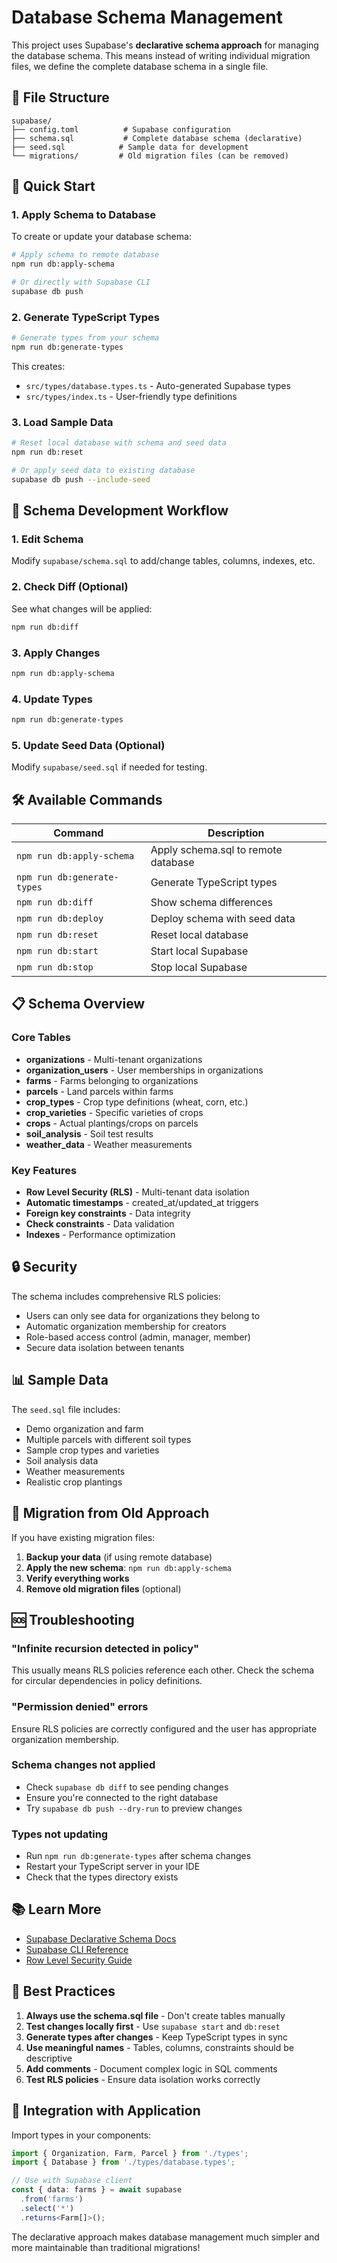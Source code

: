 # Database Schema Management

This project uses Supabase's **declarative schema approach** for managing the database schema. This means instead of writing individual migration files, we define the complete database schema in a single file.

## 📁 File Structure

```
supabase/
├── config.toml          # Supabase configuration
├── schema.sql           # Complete database schema (declarative)
├── seed.sql            # Sample data for development
└── migrations/         # Old migration files (can be removed)
```

## 🚀 Quick Start

### 1. Apply Schema to Database

To create or update your database schema:

```bash
# Apply schema to remote database
npm run db:apply-schema

# Or directly with Supabase CLI
supabase db push
```

### 2. Generate TypeScript Types

```bash
# Generate types from your schema
npm run db:generate-types
```

This creates:
- `src/types/database.types.ts` - Auto-generated Supabase types
- `src/types/index.ts` - User-friendly type definitions

### 3. Load Sample Data

```bash
# Reset local database with schema and seed data
npm run db:reset

# Or apply seed data to existing database
supabase db push --include-seed
```

## 📝 Schema Development Workflow

### 1. **Edit Schema**
Modify `supabase/schema.sql` to add/change tables, columns, indexes, etc.

### 2. **Check Diff** (Optional)
See what changes will be applied:
```bash
npm run db:diff
```

### 3. **Apply Changes**
```bash
npm run db:apply-schema
```

### 4. **Update Types**
```bash
npm run db:generate-types
```

### 5. **Update Seed Data** (Optional)
Modify `supabase/seed.sql` if needed for testing.

## 🛠️ Available Commands

| Command | Description |
|---------|-------------|
| `npm run db:apply-schema` | Apply schema.sql to remote database |
| `npm run db:generate-types` | Generate TypeScript types |
| `npm run db:diff` | Show schema differences |
| `npm run db:deploy` | Deploy schema with seed data |
| `npm run db:reset` | Reset local database |
| `npm run db:start` | Start local Supabase |
| `npm run db:stop` | Stop local Supabase |

## 📋 Schema Overview

### Core Tables

- **organizations** - Multi-tenant organizations
- **organization_users** - User memberships in organizations
- **farms** - Farms belonging to organizations
- **parcels** - Land parcels within farms
- **crop_types** - Crop type definitions (wheat, corn, etc.)
- **crop_varieties** - Specific varieties of crops
- **crops** - Actual plantings/crops on parcels
- **soil_analysis** - Soil test results
- **weather_data** - Weather measurements

### Key Features

- **Row Level Security (RLS)** - Multi-tenant data isolation
- **Automatic timestamps** - created_at/updated_at triggers
- **Foreign key constraints** - Data integrity
- **Check constraints** - Data validation
- **Indexes** - Performance optimization

## 🔒 Security

The schema includes comprehensive RLS policies:

- Users can only see data for organizations they belong to
- Automatic organization membership for creators
- Role-based access control (admin, manager, member)
- Secure data isolation between tenants

## 📊 Sample Data

The `seed.sql` file includes:

- Demo organization and farm
- Multiple parcels with different soil types
- Sample crop types and varieties
- Soil analysis data
- Weather measurements
- Realistic crop plantings

## 🔄 Migration from Old Approach

If you have existing migration files:

1. **Backup your data** (if using remote database)
2. **Apply the new schema**: `npm run db:apply-schema`
3. **Verify everything works**
4. **Remove old migration files** (optional)

## 🆘 Troubleshooting

### "Infinite recursion detected in policy"
This usually means RLS policies reference each other. Check the schema for circular dependencies in policy definitions.

### "Permission denied" errors
Ensure RLS policies are correctly configured and the user has appropriate organization membership.

### Schema changes not applied
- Check `supabase db diff` to see pending changes
- Ensure you're connected to the right database
- Try `supabase db push --dry-run` to preview changes

### Types not updating
- Run `npm run db:generate-types` after schema changes
- Restart your TypeScript server in your IDE
- Check that the types directory exists

## 📚 Learn More

- [Supabase Declarative Schema Docs](https://supabase.com/blog/declarative-schemas)
- [Supabase CLI Reference](https://supabase.com/docs/reference/cli)
- [Row Level Security Guide](https://supabase.com/docs/guides/auth/row-level-security)

## 🎯 Best Practices

1. **Always use the schema.sql file** - Don't create tables manually
2. **Test changes locally first** - Use `supabase start` and `db:reset`
3. **Generate types after changes** - Keep TypeScript types in sync
4. **Use meaningful names** - Tables, columns, constraints should be descriptive
5. **Add comments** - Document complex logic in SQL comments
6. **Test RLS policies** - Ensure data isolation works correctly

## 🔗 Integration with Application

Import types in your components:

```typescript
import { Organization, Farm, Parcel } from './types';
import { Database } from './types/database.types';

// Use with Supabase client
const { data: farms } = await supabase
  .from('farms')
  .select('*')
  .returns<Farm[]>();
```

The declarative approach makes database management much simpler and more maintainable than traditional migrations!